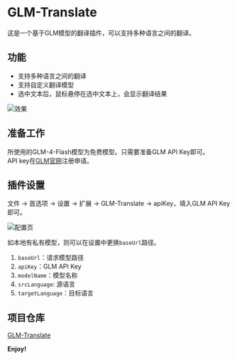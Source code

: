 # GLM-Translate

这是一个基于GLM模型的翻译插件，可以支持多种语言之间的翻译。

## 功能

* 支持多种语言之间的翻译
* 支持自定义翻译模型
* 选中文本后，鼠标悬停在选中文本上，会显示翻译结果

![效果](https://github.com/z184924/GLM-Translate/blob/main/image/md-2.gif)

## 准备工作

所使用的GLM-4-Flash模型为免费模型。只需要准备GLM API Key即可。  
API key在[GLM官网](https://bigmodel.cn/)注册申请。

## 插件设置

文件 -> 首选项 -> 设置 -> 扩展 -> GLM-Translate -> apiKey，填入GLM API Key即可。

![配置页](https://github.com/z184924/GLM-Translate/blob/main/image/md-1.png)

如本地有私有模型，则可以在设置中更换`baseUrl`路径。

1. `baseUrl`：请求模型路径
2. `apiKey`：GLM API Key
3. `modelName`：模型名称
4. `srcLanguage`: 源语言
5. `targetLanguage`：目标语言

## 项目仓库

[GLM-Translate](https://github.com/z184924/GLM-Translate)

**Enjoy!**

